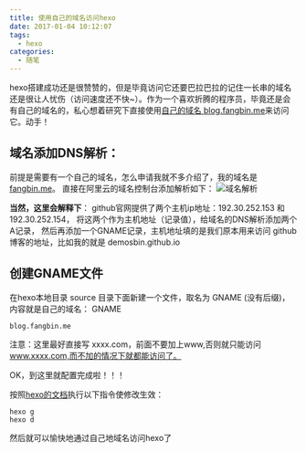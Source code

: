 ```yaml
---
title: 使用自己的域名访问hexo
date: 2017-01-04 10:12:07
tags: 
  - hexo
categories:
  - 随笔
---
```


hexo搭建成功还是很赞赞的，但是毕竟访问它还要巴拉巴拉的记住一长串的域名还是很让人忧伤（访问速度还不快~）。作为一个喜欢折腾的程序员，毕竟还是会有自己的域名的，私心想着研究下直接使用[自己的域名 blog.fangbin.me](http://blog.fangbin.me)来访问它。动手！
## 域名添加DNS解析：
前提是需要有一个自己的域名，怎么申请我就不多介绍了，我的域名是[fangbin.me](http://fangbin.me)。
直接在阿里云的域名控制台添加解析如下：
![域名解析][1]

**当然，这里会解释下**：
github官网提供了两个主机ip地址：192.30.252.153 和 192.30.252.154， 将这两个作为主机地址（记录值），给域名的DNS解析添加两个 A记录，
然后再添加一个GNAME记录，主机地址填的是我们原本用来访问 github 博客的地址，比如我的就是 demosbin.github.io

## 创建GNAME文件
在hexo本地目录 source 目录下面新建一个文件，取名为 GNAME (没有后缀)，内容就是自己的域名：
GNAME

    blog.fangbin.me
注意：这里最好直接写 xxxx.com，前面不要加上www,否则就只能访问 www.xxxx.com,而不加的情况下就都能访问了。

OK，到这里就配置完成啦！！！

按照[hexo的文档][2]执行以下指令使修改生效：

    hexo g
    hexo d

然后就可以愉快地通过自己地域名访问hexo了


  [1]: http://on557pwy7.bkt.clouddn.com/dnsjiexi.png
  [2]: https://hexo.io/zh-cn/docs/
